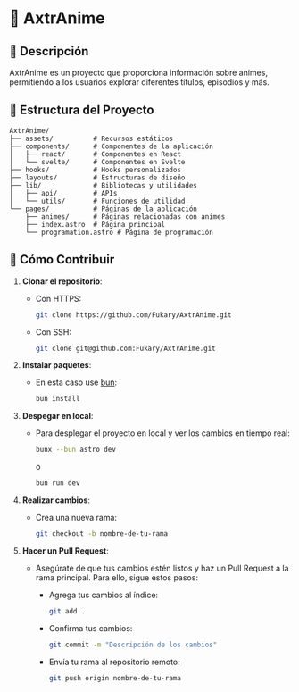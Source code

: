 # 🌟 AxtrAnime

## 📖 Descripción

AxtrAnime es un proyecto que proporciona información sobre animes, permitiendo a los usuarios explorar diferentes títulos, episodios y más.

## 📂 Estructura del Proyecto

```plaintext
AxtrAnime/
├── assets/          # Recursos estáticos
├── components/      # Componentes de la aplicación
│   ├── react/       # Componentes en React
│   └── svelte/      # Componentes en Svelte
├── hooks/           # Hooks personalizados
├── layouts/         # Estructuras de diseño
├── lib/             # Bibliotecas y utilidades
│   ├── api/         # APIs
│   └── utils/       # Funciones de utilidad
└── pages/           # Páginas de la aplicación
    ├── animes/      # Páginas relacionadas con animes
    ├── index.astro  # Página principal
    └── programation.astro # Página de programación
```

## 🤝 Cómo Contribuir

1. **Clonar el repositorio**:
   - Con HTTPS:

     ```bash
     git clone https://github.com/Fukary/AxtrAnime.git
     ```

   - Con SSH:

     ```bash
     git clone git@github.com:Fukary/AxtrAnime.git
     ```

2. **Instalar paquetes**:
   - En esta caso use [bun](https://bun.sh/):

     ```bash
     bun install
     ```


3. **Despegar en local**:
   - Para desplegar el proyecto en local y ver los cambios en tiempo real:

     ```bash
     bunx --bun astro dev
     ```
      o
     ```bash
     bun run dev
     ```

4. **Realizar cambios**:
   - Crea una nueva rama:

     ```bash
     git checkout -b nombre-de-tu-rama
     ```

5. **Hacer un Pull Request**:
   - Asegúrate de que tus cambios estén listos y haz un Pull Request a la rama principal. Para ello, sigue estos pasos:
     - Agrega tus cambios al índice:

       ```bash
       git add .
       ```

     - Confirma tus cambios:

       ```bash
       git commit -m "Descripción de los cambios"
       ```

     - Envía tu rama al repositorio remoto:

       ```bash
       git push origin nombre-de-tu-rama
       ```
